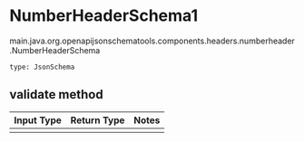 # NumberHeaderSchema1
main.java.org.openapijsonschematools.components.headers.numberheader.NumberHeaderSchema
```
type: JsonSchema
```

## validate method
Input Type | Return Type | Notes
------------ | ------------- | -------------
 |  |
